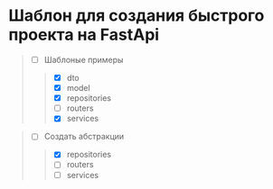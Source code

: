 # Шаблон для создания быстрого проекта на FastApi

> - [ ] Шаблоные примеры 
> > - [x] dto
> > - [x] model
> > - [x] repositories
> > - [ ] routers
> > - [x] services

> - [ ] Создать абстракции
> > - [x] repositories
> > - [ ] routers
> > - [ ] services

